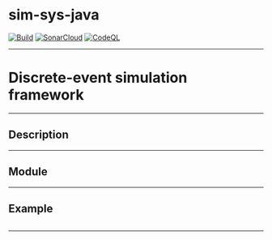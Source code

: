 # sim-sys-java

[![Build](https://github.com/AlexeyZavarzin/sim-sys-java/actions/workflows/build.yml/badge.svg)](https://github.com/AlexeyZavarzin/sim-sys-java/actions/workflows/build.yml)
[![SonarCloud](https://github.com/AlexeyZavarzin/sim-sys-java/actions/workflows/sonar.yml/badge.svg)](https://github.com/AlexeyZavarzin/sim-sys-java/actions/workflows/sonar.yml)
[![CodeQL](https://github.com/AlexeyZavarzin/sim-sys-java/actions/workflows/codeql-analysis.yml/badge.svg)](https://github.com/AlexeyZavarzin/sim-sys-java/actions/workflows/codeql-analysis.yml)


____

# Discrete-event simulation framework

____

## Description

____

## Module

____

## Example

```java
```

____

